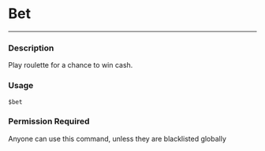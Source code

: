 # Bet
---
### Description
Play roulette for a chance to win cash.
### Usage
```
$bet
```
### Permission Required
Anyone can use this command, unless they are blacklisted globally